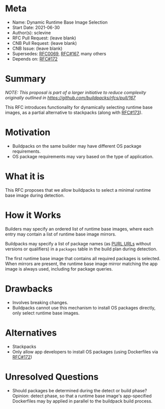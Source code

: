 # Meta
[meta]: #meta
- Name: Dynamic Runtime Base Image Selection
- Start Date: 2021-06-30
- Author(s): sclevine
- RFC Pull Request: (leave blank)
- CNB Pull Request: (leave blank)
- CNB Issue: (leave blank)
- Supersedes: [RFC0069](https://github.com/buildpacks/rfcs/blob/main/text/0069-stack-buildpacks.md), [RFC#167](https://github.com/buildpacks/rfcs/pull/167), many others
- Depends on: [RFC#172](https://github.com/buildpacks/rfcs/pull/172)

# Summary
[summary]: #summary

*NOTE: This proposal is part of a larger initiative to reduce complexity originally outlined in https://github.com/buildpacks/rfcs/pull/167*

This RFC introduces functionality for dynamically selecting runtime base images, as a partial alternative to stackpacks (along with [RFC#173](https://github.com/buildpacks/rfcs/pull/173)).

# Motivation
[motivation]: #motivation

- Buildpacks on the same builder may have different OS package requirements.
- OS package requirements may vary based on the type of application.

# What it is
[what-it-is]: #what-it-is

This RFC proposes that we allow buildpacks to select a minimal runtime base image during detection.

# How it Works
[how-it-works]: #how-it-works

Builders may specify an ordered list of runtime base images, where each entry may contain a list of runtime base image mirrors.

Buildpacks may specify a list of package names (as [PURL URLs](https://github.com/package-url/purl-spec) without versions or qualifiers) in a `packages` table in the build plan during detection.

The first runtime base image that contains all required packages is selected. When mirrors are present, the runtime base image mirror matching the app image is always used, including for package queries.

# Drawbacks
[drawbacks]: #drawbacks

- Involves breaking changes.
- Buildpacks cannot use this mechanism to install OS packages directly, only select runtime base images.

# Alternatives
[alternatives]: #alternatives

- Stackpacks
- Only allow app developers to install OS packages (using Dockerfiles via [RFC#172](https://github.com/buildpacks/rfcs/pull/172))

# Unresolved Questions
[unresolved-questions]: #unresolved-questions

- Should packages be determined during the detect or build phase? Opinion: detect phase, so that a runtime base image's app-specified Dockerfiles may by applied in parallel to the buildpack build process.
